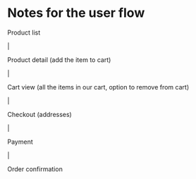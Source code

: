 # Notes for the user flow

Product list

|

Product detail (add the item to cart)

|

Cart view (all the items in our cart, option to remove from cart)

|

Checkout (addresses)

|

Payment

|

Order confirmation
